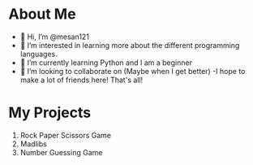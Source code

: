 # About Me
 - 👋 Hi, I’m @mesan121
 - 👀 I’m interested in learning more about the different programming languages.
 - 🌱 I’m currently learning Python and I am a beginner
 - 💞️ I’m looking to collaborate on (Maybe when I get better) -I hope to make a lot of friends here! That's all!

# My Projects
  1. Rock Paper Scissors Game
  2. Madlibs
  3. Number Guessing Game
